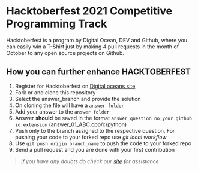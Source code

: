 # Hacktoberfest 2021  Competitive Programming Track

Hacktoberfest is a program by Digital Ocean, DEV and Github, where you can easily win a T-Shirt just by making 4 pull requests in the month of October to any open source projects on Github.

## How you can further enhance HACKTOBERFEST


1. Register for Hacktoberfest on [Digital oceans site](https://hacktoberfest.digitalocean.com/)
2. Fork or and clone this repository
3. Select the answer_branch  and provide the solution
4. On cloning the file will have a  `answer folder`
5. Add your answer to the `answer folder`
6. Answer **should** be saved in the format `answer_question no_your github id.extension` (answer_01_ABC.cpp/c/python)
7. Push only to the branch assigned to the respective question. For pushing your code to your forked repo use _git local workflow_
8. Use `git push origin branch_name` to push the code to your forked repo
9. Send a pull request and you are done with your first contribution

> *if you have any doubts do check our [site](https://hacktoberfest.macehub.in/) for assistance*
